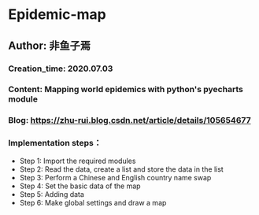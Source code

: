 # Epidemic-map

##  Author: 非鱼子焉
###  Creation_time: 2020.07.03
### Content: Mapping world epidemics with python's pyecharts module
### Blog: https://zhu-rui.blog.csdn.net/article/details/105654677
### Implementation steps：
* Step 1: Import the required modules
* Step 2: Read the data, create a list and store the data in the list
* Step 3: Perform a Chinese and English country name swap
* Step 4: Set the basic data of the map
* Step 5: Adding data
* Step 6: Make global settings and draw a map
